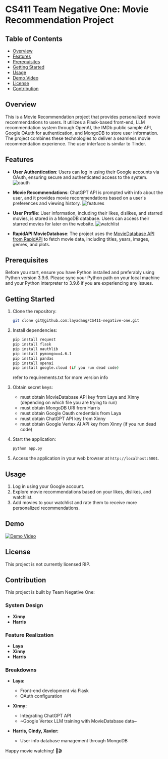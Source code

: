 # CS411 Team Negative One: Movie Recommendation Project

## Table of Contents

- [Overview](#overview)
- [Features](#features)
- [Prerequisites](#prerequisites)
- [Getting Started](#getting-started)
- [Usage](#usage)
- [Demo Video](#demo)
- [License](#license)
- [Contribution](#contribution)

## Overview

This is a Movie Recommendation project that provides personalized movie recommendations to users. It utilizes a Flask-based front-end, LLM recommendation system through OpenAI, the IMDb public sample API, Google OAuth for authentication, and MongoDB to store user information. The project combines these technologies to deliver a seamless movie recommendation experience. The user interface is similar to Tinder. 

## Features

- **User Authentication**: Users can log in using their Google accounts via OAuth, ensuring secure and authenticated access to the system.
![oauth](https://github.com/layadang/CS411-negative-one/assets/104788153/c9efe00b-373c-4353-9dee-2245ab38769e)

- **Movie Recommendations**: ChatGPT API is prompted with info about the user, and it provides movie recommendations based on a user's preferences and viewing history.
![features](https://github.com/layadang/CS411-negative-one/assets/104788153/36479270-2b68-42a3-8dd5-06cfc68898ff)

- **User Profile**: User information, including their likes, dislikes, and starred movies, is stored in a MongoDB database. Users can access their starred movies for later on the website.
![watchlist](https://github.com/layadang/CS411-negative-one/assets/104788153/7381981e-2d14-44f9-ac40-b469f89cd12f)

- **RapidAPI MovieDatabase**: The project uses the [MovieDatabase API from RapidAPI](https://rapidapi.com/SAdrian/api/moviesdatabase) to fetch movie data, including titles, years, images, genres, and plots.


## Prerequisites

Before you start, ensure you have Python installed and preferably using Python version 3.9.6. Please sync your Python path on your local machine and your Python interpreter to 3.9.6 if you are experiencing any issues.

## Getting Started

1. Clone the repository:

   ```bash
   git clone git@github.com:layadang/CS411-negative-one.git

   ```

2. Install dependencies:

   ```bash
   pip install request
   pip install flask
   pip install oauthlib
   pip install pymongo==4.6.1
   pip install pandas
   pip install openai
   pip install google.cloud (if you run dead code)
   ```
   refer to requirements.txt for more version info

3. Obtain secret keys:

   - must obtain MovieDatabase API key from Laya and Xinny (depending on which file you are trying to run)
   - must obtain MongoDB URI from Harris
   - must obtain Google Oauth credentials from Laya
   - must obtain ChatGPT API key from Xinny
   - must obtain Google Vertex AI API key from Xinny (if you run dead code)

5. Start the application:

   ```bash
   python app.py
   ```

6. Access the application in your web browser at `http://localhost:5001`.

## Usage

1. Log in using your Google account.
2. Explore movie recommendations based on your likes, dislikes, and watchlist.
3. Add movies to your watchlist and rate them to receive more personalized recommendations.

## Demo
[![Demo Video](https://i1.ytimg.com/vi/UdMA99KVLvQ/sddefault.jpg)](https://www.youtube.com/watch?v=UdMA99KVLvQ)


## License

This project is not currently licensed RIP.

## Contribution

This project is built by Team Negative One:

### System Design
- **Xinny**
- **Harris**

### Feature Realization
- **Laya**
- **Xinny**
- **Harris**

### Breakdowns
- **Laya:**
  - Front-end development via Flask
  - OAuth configuration

- **Xinny:**
  - Integrating ChatGPT API
  - ~Google Vertex LLM training with MovieDatabase data~

- **Harris, Cindy, Xavier:**
  - User info database management through MongoDB

Happy movie watching! 🍿🎬
